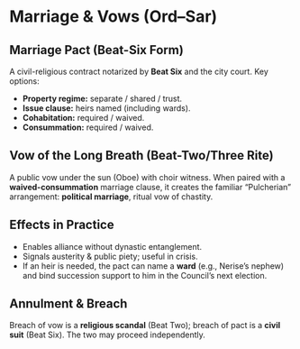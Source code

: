 # Marriage & Vows (Ord–Sar)

## Marriage Pact (Beat-Six Form)
A civil-religious contract notarized by **Beat Six** and the city court. Key options:
- **Property regime:** separate / shared / trust.
- **Issue clause:** heirs named (including wards).
- **Cohabitation:** required / waived.
- **Consummation:** required / waived.

## Vow of the Long Breath (Beat-Two/Three Rite)
A public vow under the sun (Oboe) with choir witness. When paired with a **waived-consummation** marriage clause, it creates the familiar “Pulcherian” arrangement: **political marriage**, ritual vow of chastity.

## Effects in Practice
- Enables alliance without dynastic entanglement.
- Signals austerity & public piety; useful in crisis.
- If an heir is needed, the pact can name a **ward** (e.g., Nerise’s nephew) and bind succession support to him in the Council’s next election.

## Annulment & Breach
Breach of vow is a **religious scandal** (Beat Two); breach of pact is a **civil suit** (Beat Six). The two may proceed independently.
